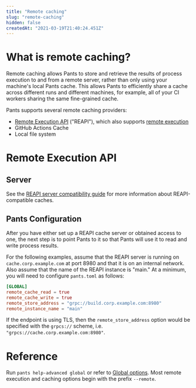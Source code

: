 ```yaml
---
title: "Remote caching"
slug: "remote-caching"
hidden: false
createdAt: "2021-03-19T21:40:24.451Z"
---
```


# What is remote caching?

Remote caching allows Pants to store and retrieve the results of process execution to and from a remote server, rather than only using your machine's local Pants cache. This allows Pants to efficiently share a cache across different runs and different machines, for example, all of your CI workers sharing the same fine-grained cache.

Pants supports several remote caching providers:

- [Remote Execution API](https://github.com/bazelbuild/remote-apis) ("REAPI"), which also supports [remote execution](doc:remote-execution)
- GitHub Actions Cache
- Local file system

# Remote Execution API

## Server

See the [REAPI server compatibility guide](doc:remote-caching-execution#server-compatibility) for more information about REAPI-compatible caches.

## Pants Configuration

After you have either set up a REAPI cache server or obtained access to one, the next step is to point Pants to it so that Pants will use it to read and write process results.

For the following examples, assume that the REAPI server is running on `cache.corp.example.com` at port 8980 and that it is on an internal network. Also assume that the name of the REAPI instance is "main." At a minimum, you will need to configure `pants.toml` as follows:

```toml
[GLOBAL]
remote_cache_read = true
remote_cache_write = true
remote_store_address = "grpc://build.corp.example.com:8980"
remote_instance_name = "main"
```

If the endpoint is using TLS, then the `remote_store_address` option would be specified with the `grpcs://` scheme, i.e. `"grpcs://cache.corp.example.com:8980"`.

# Reference

Run `pants help-advanced global` or refer to [Global options](doc:reference-global). Most remote execution and caching options begin with the prefix `--remote`.
